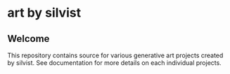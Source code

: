 # art by silvist

## Welcome

This repository contains source for various generative art projects created by silvist.
See documentation for more details on each individual projects.
